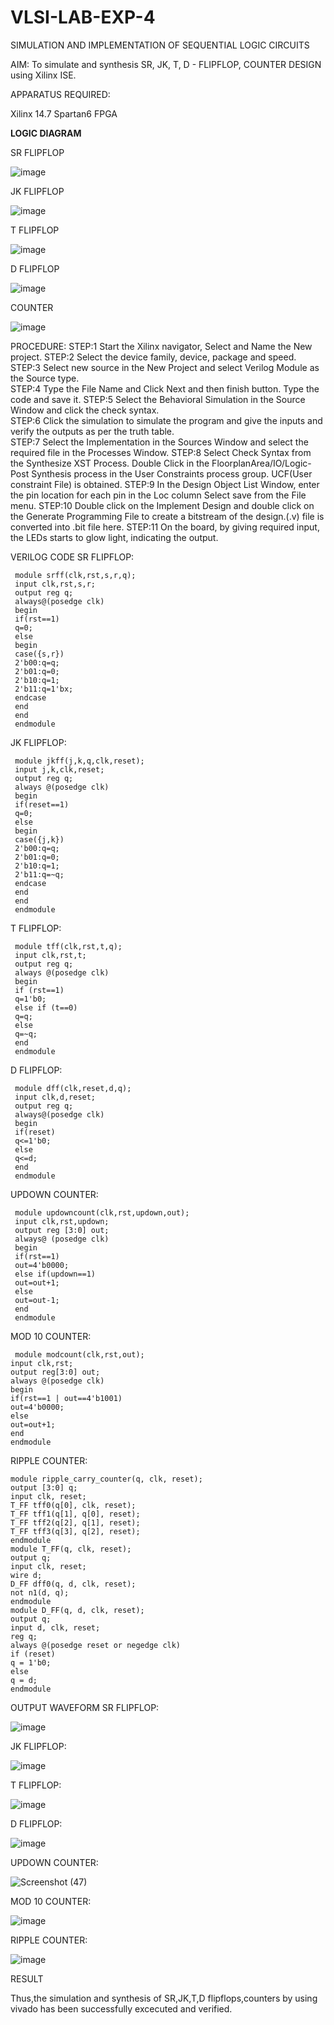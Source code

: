 # VLSI-LAB-EXP-4
SIMULATION AND IMPLEMENTATION OF SEQUENTIAL LOGIC CIRCUITS

AIM: 
 To simulate and synthesis SR, JK, T, D - FLIPFLOP, COUNTER DESIGN using Xilinx ISE.

APPARATUS REQUIRED:

Xilinx 14.7
Spartan6 FPGA

**LOGIC DIAGRAM**

SR FLIPFLOP

![image](https://github.com/navaneethans/VLSI-LAB-EXP-4/assets/6987778/77fb7f38-5649-4778-a987-8468df9ea3c3)


JK FLIPFLOP

![image](https://github.com/navaneethans/VLSI-LAB-EXP-4/assets/6987778/1510e030-4ddc-42b1-88ce-d00f6f0dc7e6)

T FLIPFLOP

![image](https://github.com/navaneethans/VLSI-LAB-EXP-4/assets/6987778/7a020379-efb1-4104-85ee-439d660baa08)


D FLIPFLOP

![image](https://github.com/navaneethans/VLSI-LAB-EXP-4/assets/6987778/dda843c5-f0a0-4b51-93a2-eaa4b7fa8aa0)


COUNTER

![image](https://github.com/navaneethans/VLSI-LAB-EXP-4/assets/6987778/a1fc5f68-aafb-49a1-93d2-779529f525fa)


  
PROCEDURE:
STEP:1  Start  the Xilinx navigator, Select and Name the New project.
STEP:2  Select the device family, device, package and speed.       
STEP:3  Select new source in the New Project and select Verilog Module as the Source type.                       
STEP:4  Type the File Name and Click Next and then finish button. Type the code and save it.
STEP:5  Select the Behavioral Simulation in the Source Window and click the check syntax.                       
STEP:6  Click the simulation to simulate the program and  give the inputs and verify the outputs as per the truth table.               
STEP:7  Select the Implementation in the Sources Window and select the required file in the Processes Window.
STEP:8  Select Check Syntax from the Synthesize  XST Process. Double Click in the  FloorplanArea/IO/Logic-Post Synthesis process in the User Constraints process group. UCF(User constraint File) is obtained. 
STEP:9  In the Design Object List Window, enter the pin location for each pin in the Loc column Select save from the File menu.
STEP:10 Double click on the Implement Design and double click on the Generate Programming File to create a bitstream of the design.(.v) file is converted into .bit file here.
STEP:11  On the board, by giving required input, the LEDs starts to glow light, indicating the output.

VERILOG CODE
SR FLIPFLOP:
```
 module srff(clk,rst,s,r,q);
 input clk,rst,s,r;
 output reg q;
 always@(posedge clk)
 begin
 if(rst==1)
 q=0;
 else
 begin
 case({s,r})
 2'b00:q=q;
 2'b01:q=0;
 2'b10:q=1;
 2'b11:q=1'bx;
 endcase
 end
 end
 endmodule
```
JK FLIPFLOP:
```
 module jkff(j,k,q,clk,reset);
 input j,k,clk,reset;
 output reg q;
 always @(posedge clk)
 begin
 if(reset==1)
 q=0;
 else
 begin
 case({j,k})
 2'b00:q=q;
 2'b01:q=0;
 2'b10:q=1;
 2'b11:q=~q;
 endcase
 end
 end
 endmodule
```

T FLIPFLOP:
```
 module tff(clk,rst,t,q);
 input clk,rst,t;
 output reg q;
 always @(posedge clk)
 begin
 if (rst==1)
 q=1'b0;
 else if (t==0)
 q=q;
 else
 q=~q;
 end
 endmodule
```
D FLIPFLOP:
```
 module dff(clk,reset,d,q);
 input clk,d,reset;
 output reg q;
 always@(posedge clk)
 begin
 if(reset)
 q<=1'b0;
 else
 q<=d;
 end
 endmodule
```
UPDOWN COUNTER:
```
 module updowncount(clk,rst,updown,out);
 input clk,rst,updown;
 output reg [3:0] out;
 always@ (posedge clk)
 begin
 if(rst==1)
 out=4'b0000;
 else if(updown==1)
 out=out+1;
 else
 out=out-1;
 end
 endmodule
```

 MOD 10 COUNTER:
 ```
  module modcount(clk,rst,out);
 input clk,rst;
 output reg[3:0] out;
 always @(posedge clk)
 begin
 if(rst==1 | out==4'b1001)
 out=4'b0000;
 else
 out=out+1;
 end
 endmodule
```
 RIPPLE COUNTER:
 ```
 module ripple_carry_counter(q, clk, reset);
 output [3:0] q;
 input clk, reset;
 T_FF tff0(q[0], clk, reset);
 T_FF tff1(q[1], q[0], reset);
 T_FF tff2(q[2], q[1], reset);
 T_FF tff3(q[3], q[2], reset);
 endmodule
 module T_FF(q, clk, reset);
 output q;
 input clk, reset;
 wire d;
 D_FF dff0(q, d, clk, reset);
 not n1(d, q); 
endmodule
 module D_FF(q, d, clk, reset);
 output q;
 input d, clk, reset;
 reg q;
 always @(posedge reset or negedge clk)
 if (reset)
 q = 1'b0;
 else
 q = d;
 endmodule
```

  

OUTPUT WAVEFORM
SR FLIPFLOP:

![image](https://github.com/hemakaruna/VLSI-LAB-EXP-4/assets/160728787/2797ad36-b9b6-4085-b155-a1c9f768ab58)

JK FLIPFLOP:

![image](https://github.com/hemakaruna/VLSI-LAB-EXP-4/assets/160728787/fb159dfc-d9b9-4f6a-8737-174c5fcb7bd1)


T FLIPFLOP:

![image](https://github.com/hemakaruna/VLSI-LAB-EXP-4/assets/160728787/186fe18b-e694-4f33-a89d-62e507b17baf)


D FLIPFLOP:

![image](https://github.com/hemakaruna/VLSI-LAB-EXP-4/assets/160728787/bc3c2c21-bd33-4647-b11f-0bdc94ec5bcc)

UPDOWN COUNTER:

![Screenshot (47)](https://github.com/hemakaruna/VLSI-LAB-EXP-4/assets/160728787/38dbcb8e-fa47-45aa-9e11-54a82e76fee1)

MOD 10 COUNTER:

![image](https://github.com/hemakaruna/VLSI-LAB-EXP-4/assets/160728787/3d959328-7cad-4e4a-8475-ff8e7ac973c6)

RIPPLE COUNTER:

![image](https://github.com/hemakaruna/VLSI-LAB-EXP-4/assets/160728787/d4b8260b-a81c-4928-982f-c3076ab27b9e)


RESULT

Thus,the simulation and synthesis of SR,JK,T,D flipflops,counters by using vivado has been
 successfully excecuted and verified.



